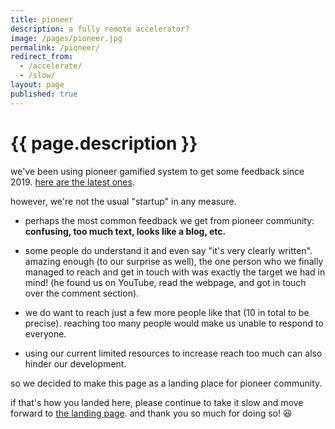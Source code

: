 ```yaml
---
title: pioneer
description: a fully remote accelerator?
image: /pages/pioneer.jpg
permalink: /pioneer/
redirect_from:
  - /accelerate/
  - /slow/
layout: page
published: true
---
```


# {{ page.description }}

we've been using pioneer gamified system to get some feedback since 2019. [here are the latest ones](https://drive.google.com/folderview?id=1T7fdo8RcTgne0HlwyJLbMnqTcf1nRivp).

however, we're not the usual "startup" in any measure.

- perhaps the most common feedback we get from pioneer community: **confusing, too much text, looks like a blog, etc.**

- some people do understand it and even say "it's very clearly written". amazing enough (to our surprise as well), the one person who we finally managed to reach and get in touch with was exactly the target we had in mind! (he found us on YouTube, read the webpage, and got in touch over the comment section).

- we do want to reach just a few more people like that (10 in total to be precise). reaching too many people would make us unable to respond to everyone.

- using our current limited resources to increase reach too much can also hinder our development. 

so we decided to make this page as a landing place for pioneer community.

if that's how you landed here, please continue to take it slow and move forward to [the landing page](/). and thank you so much for doing so! 😆
